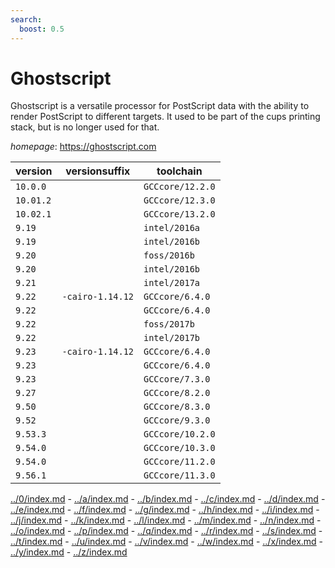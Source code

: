 ```yaml
---
search:
  boost: 0.5
---
```

# Ghostscript

Ghostscript is a versatile processor for PostScript data with the ability to render PostScript to  different targets. It used to be part of the cups printing stack, but is no longer used for that.

*homepage*: <https://ghostscript.com>

version | versionsuffix | toolchain
--------|---------------|----------
``10.0.0`` |  | ``GCCcore/12.2.0``
``10.01.2`` |  | ``GCCcore/12.3.0``
``10.02.1`` |  | ``GCCcore/13.2.0``
``9.19`` |  | ``intel/2016a``
``9.19`` |  | ``intel/2016b``
``9.20`` |  | ``foss/2016b``
``9.20`` |  | ``intel/2016b``
``9.21`` |  | ``intel/2017a``
``9.22`` | ``-cairo-1.14.12`` | ``GCCcore/6.4.0``
``9.22`` |  | ``GCCcore/6.4.0``
``9.22`` |  | ``foss/2017b``
``9.22`` |  | ``intel/2017b``
``9.23`` | ``-cairo-1.14.12`` | ``GCCcore/6.4.0``
``9.23`` |  | ``GCCcore/6.4.0``
``9.23`` |  | ``GCCcore/7.3.0``
``9.27`` |  | ``GCCcore/8.2.0``
``9.50`` |  | ``GCCcore/8.3.0``
``9.52`` |  | ``GCCcore/9.3.0``
``9.53.3`` |  | ``GCCcore/10.2.0``
``9.54.0`` |  | ``GCCcore/10.3.0``
``9.54.0`` |  | ``GCCcore/11.2.0``
``9.56.1`` |  | ``GCCcore/11.3.0``

[../0/index.md](0) - [../a/index.md](a) - [../b/index.md](b) - [../c/index.md](c) - [../d/index.md](d) - [../e/index.md](e) - [../f/index.md](f) - [../g/index.md](g) - [../h/index.md](h) - [../i/index.md](i) - [../j/index.md](j) - [../k/index.md](k) - [../l/index.md](l) - [../m/index.md](m) - [../n/index.md](n) - [../o/index.md](o) - [../p/index.md](p) - [../q/index.md](q) - [../r/index.md](r) - [../s/index.md](s) - [../t/index.md](t) - [../u/index.md](u) - [../v/index.md](v) - [../w/index.md](w) - [../x/index.md](x) - [../y/index.md](y) - [../z/index.md](z)

